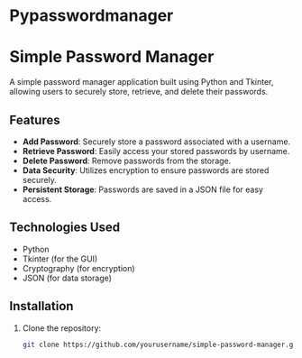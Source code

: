 # Pypasswordmanager

# Simple Password Manager

A simple password manager application built using Python and Tkinter, allowing users to securely store, retrieve, and delete their passwords.

## Features

- **Add Password**: Securely store a password associated with a username.
- **Retrieve Password**: Easily access your stored passwords by username.
- **Delete Password**: Remove passwords from the storage.
- **Data Security**: Utilizes encryption to ensure passwords are stored securely.
- **Persistent Storage**: Passwords are saved in a JSON file for easy access.

## Technologies Used

- Python
- Tkinter (for the GUI)
- Cryptography (for encryption)
- JSON (for data storage)

## Installation

1. Clone the repository:
   ```bash
   git clone https://github.com/yourusername/simple-password-manager.git

